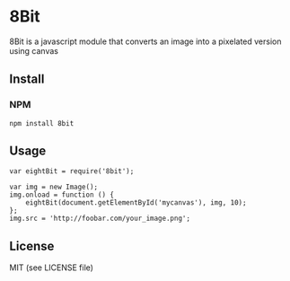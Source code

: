 # 8Bit

8Bit is a javascript module that converts an image into a pixelated version using canvas

## Install

### NPM

    npm install 8bit

## Usage

    var eightBit = require('8bit');

    var img = new Image();
    img.onload = function () {
        eightBit(document.getElementById('mycanvas'), img, 10);
    };
    img.src = 'http://foobar.com/your_image.png';

## License

MIT (see LICENSE file)
